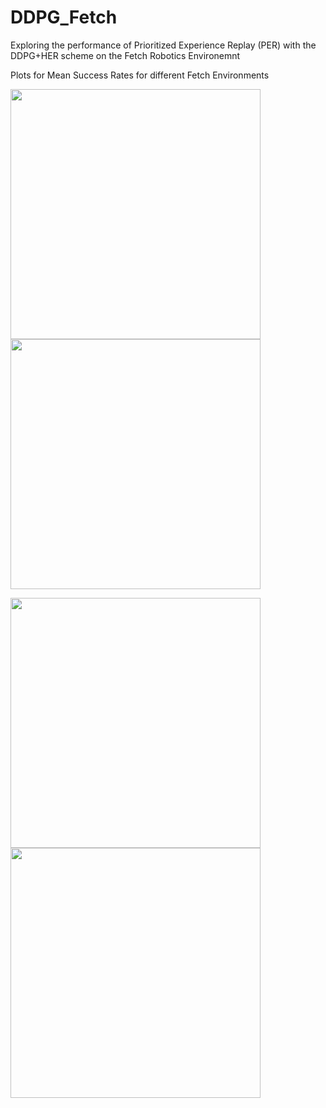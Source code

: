 # DDPG_Fetch
Exploring the performance of Prioritized Experience Replay (PER) with the DDPG+HER scheme on the Fetch Robotics Environemnt

Plots for Mean Success Rates for different Fetch Environments

<p float="middle">
  <img src="https://github.com/sush1996/DDPG_Fetch/blob/master/all_plots_fr.png?raw=true" width="400" />
  <img src="https://github.com/sush1996/DDPG_Fetch/blob/master/all_plots.png?raw=true" width="400" /> 
 
</p>

<p float="middle">
  <img src="https://github.com/sush1996/DDPG_Fetch/blob/master/all_plots_fp.png?raw=true" width="400" />
  <img src="https://github.com/sush1996/DDPG_Fetch/blob/master/all_plots_fs.png?raw=true" width="400" />
</p>
